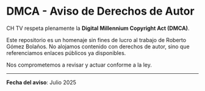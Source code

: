 # DMCA - Aviso de Derechos de Autor

CH TV respeta plenamente la **Digital Millennium Copyright Act (DMCA)**.

Este repositorio es un homenaje sin fines de lucro al trabajo de Roberto Gómez Bolaños. No alojamos contenido con derechos de autor, sino que referenciamos enlaces públicos ya disponibles.

Nos comprometemos a revisar y actuar conforme a la ley.

--- 

**Fecha del aviso**: Julio 2025
